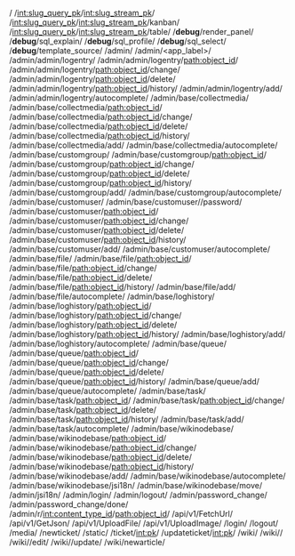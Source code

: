 /
/<int:slug_query_pk>/<int:slug_stream_pk>/
/<int:slug_query_pk>/<int:slug_stream_pk>/kanban/
/<int:slug_query_pk>/<int:slug_stream_pk>/table/
/__debug__/render_panel/
/__debug__/sql_explain/
/__debug__/sql_profile/
/__debug__/sql_select/
/__debug__/template_source/
/admin/
/admin/<app_label>/
/admin/admin/logentry/
/admin/admin/logentry/<path:object_id>/
/admin/admin/logentry/<path:object_id>/change/
/admin/admin/logentry/<path:object_id>/delete/
/admin/admin/logentry/<path:object_id>/history/
/admin/admin/logentry/add/
/admin/admin/logentry/autocomplete/
/admin/base/collectmedia/
/admin/base/collectmedia/<path:object_id>/
/admin/base/collectmedia/<path:object_id>/change/
/admin/base/collectmedia/<path:object_id>/delete/
/admin/base/collectmedia/<path:object_id>/history/
/admin/base/collectmedia/add/
/admin/base/collectmedia/autocomplete/
/admin/base/customgroup/
/admin/base/customgroup/<path:object_id>/
/admin/base/customgroup/<path:object_id>/change/
/admin/base/customgroup/<path:object_id>/delete/
/admin/base/customgroup/<path:object_id>/history/
/admin/base/customgroup/add/
/admin/base/customgroup/autocomplete/
/admin/base/customuser/
/admin/base/customuser/<id>/password/
/admin/base/customuser/<path:object_id>/
/admin/base/customuser/<path:object_id>/change/
/admin/base/customuser/<path:object_id>/delete/
/admin/base/customuser/<path:object_id>/history/
/admin/base/customuser/add/
/admin/base/customuser/autocomplete/
/admin/base/file/
/admin/base/file/<path:object_id>/
/admin/base/file/<path:object_id>/change/
/admin/base/file/<path:object_id>/delete/
/admin/base/file/<path:object_id>/history/
/admin/base/file/add/
/admin/base/file/autocomplete/
/admin/base/loghistory/
/admin/base/loghistory/<path:object_id>/
/admin/base/loghistory/<path:object_id>/change/
/admin/base/loghistory/<path:object_id>/delete/
/admin/base/loghistory/<path:object_id>/history/
/admin/base/loghistory/add/
/admin/base/loghistory/autocomplete/
/admin/base/queue/
/admin/base/queue/<path:object_id>/
/admin/base/queue/<path:object_id>/change/
/admin/base/queue/<path:object_id>/delete/
/admin/base/queue/<path:object_id>/history/
/admin/base/queue/add/
/admin/base/queue/autocomplete/
/admin/base/task/
/admin/base/task/<path:object_id>/
/admin/base/task/<path:object_id>/change/
/admin/base/task/<path:object_id>/delete/
/admin/base/task/<path:object_id>/history/
/admin/base/task/add/
/admin/base/task/autocomplete/
/admin/base/wikinodebase/
/admin/base/wikinodebase/<path:object_id>/
/admin/base/wikinodebase/<path:object_id>/change/
/admin/base/wikinodebase/<path:object_id>/delete/
/admin/base/wikinodebase/<path:object_id>/history/
/admin/base/wikinodebase/add/
/admin/base/wikinodebase/autocomplete/
/admin/base/wikinodebase/jsi18n/
/admin/base/wikinodebase/move/
/admin/jsi18n/
/admin/login/
/admin/logout/
/admin/password_change/
/admin/password_change/done/
/admin/r/<int:content_type_id>/<path:object_id>/
/api/v1/FetchUrl/
/api/v1/GetJson/
/api/v1/UploadFile/
/api/v1/UploadImage/
/login/
/logout/
/media/<path>
/newticket/
/static/<path>
/ticket/<int:pk>/
/updateticket/<int:pk>/
/wiki/
/wiki/<slug>/
/wiki/<slug>/edit/
/wiki/<slug>/update/
/wiki/newarticle/
